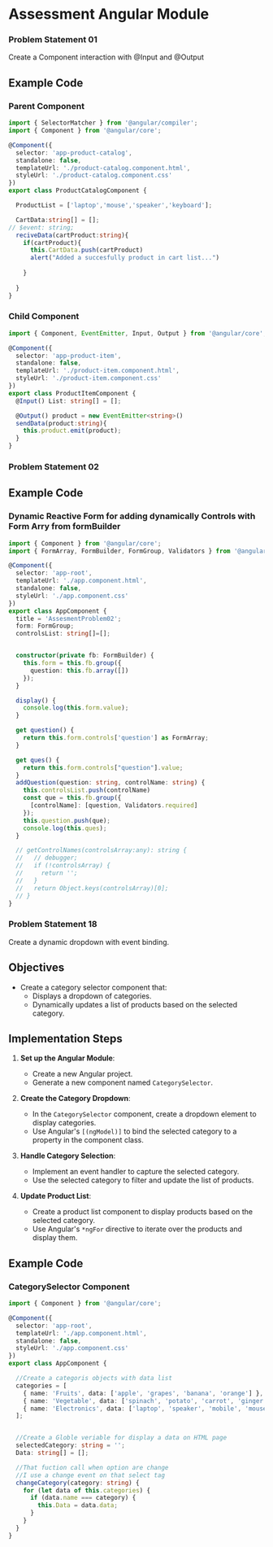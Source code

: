 # Assessment Angular Module
### Problem Statement 01
Create a Component interaction with @Input and @Output
## Example Code
### Parent Component
```typescript
import { SelectorMatcher } from '@angular/compiler';
import { Component } from '@angular/core';

@Component({
  selector: 'app-product-catalog',
  standalone: false,
  templateUrl: './product-catalog.component.html',
  styleUrl: './product-catalog.component.css'
})
export class ProductCatalogComponent {

  ProductList = ['laptop','mouse','speaker','keyboard'];

  CartData:string[] = [];
// $event: string;
  reciveData(cartProduct:string){
    if(cartProduct){
      this.CartData.push(cartProduct)
      alert("Added a succesfully product in cart list...")
      
    }
    
  }
}
```
### Child Component
```typescript
import { Component, EventEmitter, Input, Output } from '@angular/core';

@Component({
  selector: 'app-product-item',
  standalone: false,
  templateUrl: './product-item.component.html',
  styleUrl: './product-item.component.css'
})
export class ProductItemComponent {
  @Input() List: string[] = [];

  @Output() product = new EventEmitter<string>()
  sendData(product:string){
    this.product.emit(product);
  }
}
```
### Problem Statement 02

## Example Code
### Dynamic Reactive Form for adding dynamically Controls with Form Arry from formBuilder
```typescript
import { Component } from '@angular/core';
import { FormArray, FormBuilder, FormGroup, Validators } from '@angular/forms';

@Component({
  selector: 'app-root',
  templateUrl: './app.component.html',
  standalone: false,
  styleUrl: './app.component.css'
})
export class AppComponent {
  title = 'AssesmentProblem02';
  form: FormGroup;
  controlsList: string[]=[];


  constructor(private fb: FormBuilder) {
    this.form = this.fb.group({
      question: this.fb.array([])
    });
  }

  display() {
    console.log(this.form.value);
  }

  get question() {    
    return this.form.controls['question'] as FormArray;
  }

  get ques() {
    return this.form.controls["question"].value;
  }
  addQuestion(question: string, controlName: string) {
    this.controlsList.push(controlName)
    const que = this.fb.group({
      [controlName]: [question, Validators.required]
    });
    this.question.push(que);
    console.log(this.ques);
  }

  // getControlNames(controlsArray:any): string {
  //   // debugger;
  //   if (!controlsArray) {
  //     return '';
  //   }
  //   return Object.keys(controlsArray)[0];
  // }
}
```

### Problem Statement 18
Create a dynamic dropdown with event binding.

## Objectives
- Create a category selector component that:
  - Displays a dropdown of categories.
  - Dynamically updates a list of products based on the selected category.

## Implementation Steps
1. **Set up the Angular Module**:
    - Create a new Angular project.
    - Generate a new component named `CategorySelector`.

2. **Create the Category Dropdown**:
    - In the `CategorySelector` component, create a dropdown element to display categories.
    - Use Angular's `[(ngModel)]` to bind the selected category to a property in the component class.

3. **Handle Category Selection**:
    - Implement an event handler to capture the selected category.
    - Use the selected category to filter and update the list of products.

4. **Update Product List**:
    - Create a product list component to display products based on the selected category.
    - Use Angular's `*ngFor` directive to iterate over the products and display them.

## Example Code
### CategorySelector Component
```typescript
import { Component } from '@angular/core';

@Component({
  selector: 'app-root',
  templateUrl: './app.component.html',
  standalone: false,
  styleUrl: './app.component.css'
})
export class AppComponent {

  //Create a categoris objects with data list
  categories = [
    { name: 'Fruits', data: ['apple', 'grapes', 'banana', 'orange'] },
    { name: 'Vegetable', data: ['spinach', 'potato', 'carrot', 'ginger'] },
    { name: 'Electronics', data: ['laptop', 'speaker', 'mobile', 'mouse'] }
  ];


  //Create a Globle veriable for display a data on HTML page
  selectedCategory: string = '';
  Data: string[] = [];

  //That fuction call when option are change 
  //I use a change event on that select tag
  changeCategory(category: string) {
    for (let data of this.categories) {
      if (data.name === category) {
        this.Data = data.data;
      }
    }
  }
}
```
